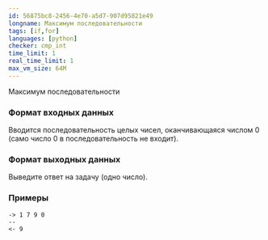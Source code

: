 ```yaml
---
id: 56875bc8-2456-4e70-a5d7-907d95821e49
longname: Максимум последовательности
tags: [if,for]
languages: [python]
checker: cmp_int
time_limit: 1
real_time_limit: 1
max_vm_size: 64M
---
```



Максимум последовательности

### Формат входных данных

Вводится последовательность целых чисел, оканчивающаяся числом 0 (само число 0 в последовательность не входит).

### Формат выходных данных

Выведите ответ на задачу (одно число).

### Примеры

```
-> 1 7 9 0
--
<- 9
```